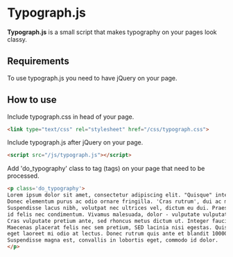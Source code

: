 # Typograph.js
**Typograph.js** is a small script that makes typography on your pages look classy.
## Requirements
To use typograph.js you need to have jQuery on your page.
## How to use
Include typograph.css in head of your page.
```html
<link type="text/css" rel="stylesheet" href="/css/typograph.css">
```

Include typograph.js after jQuery on your page.
```html
<script src="/js/typograph.js"></script>
```

Add 'do_typography' class to tag (tags) on your page that need to be processed.
```html
<p class='do_typography'>
Lorem ipsum dolor sit amet, consectetur adipiscing elit. "Quisque" interdum tempus ultrices. Proin tempor lacus venenatis gravida pulvinar. 
Donec elementum purus ac odio ornare fringilla. 'Cras rutrum', dui ac molestie ultricies, sem mi bibendum mauris, sed interdum ex ligula eu lacus. 
Suspendisse lacus nibh, volutpat nec ultrices vel, dictum eu dui. Praesent porttitor nisi dictum, porta quam quis, imperdiet mauris. Nunc tempus 
id felis nec condimentum. Vivamus malesuada, dolor - vulputate vulputate dictum, elit ligula lobortis risus, eget luctus lorem sem a diam. 
Cras vulputate pretium ante, sed rhoncus metus dictum ut. Integer faucibus urna quis maximus aliquet. Quisque fermentum in urna at semper. 
Maecenas placerat felis nec sem pretium, SED lacinia nisi egestas. Quisque accumsan, elit eget convallis congue, neque ante pretium nisi, 
eget laoreet mi odio at lectus. Donec rutrum quis ante et blandit 10000000. Curabitur a tortor ac turpis semper convallis nec at augue. 
Suspendisse magna est, convallis in lobortis eget, commodo id dolor.
</p>
```